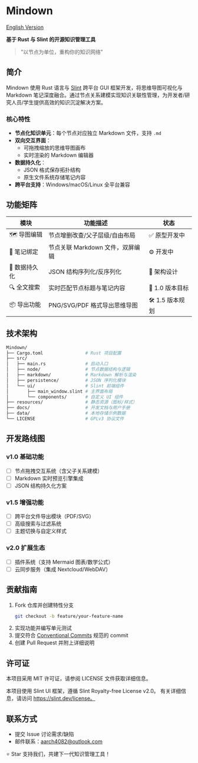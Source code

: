 # Mindown

[English Version](https://github.com/zyi-ops/Mindown/blob/main/README_EN.md)

**基于 Rust 与 Slint 的开源知识管理工具**  

> "以节点为单位，重构你的知识网络"

## 简介  
Mindown 使用 Rust 语言与 [Slint](https://slint.dev/) 跨平台 GUI 框架开发，将思维导图可视化与 Markdown 笔记深度融合。通过节点关系建模实现知识关联性管理，为开发者/研究人员/学生提供高效的知识沉淀解决方案。

### 核心特性  
- **节点化知识单元**：每个节点对应独立 Markdown 文件，支持 `.md` 
- **双向交互界面**：  
  - 可拖拽缩放的思维导图画布  
  - 实时渲染的 Markdown 编辑器  
- **数据持久化**：  
  - JSON 格式保存拓扑结构  
  - 原生文件系统存储笔记内容  
- **跨平台支持**：Windows/macOS/Linux 全平台兼容  

## 功能矩阵  
| 模块         | 功能描述                         | 状态           |
| ------------ | -------------------------------- | -------------- |
| 🗺️ 导图编辑   | 节点增删改查/父子层级/自由布局   | ✅ 原型开发中   |
| 📝 笔记绑定   | 节点关联 Markdown 文件，双屏编辑 | ⚙️ 开发中       |
| 💾 数据持久化 | JSON 结构序列化/反序列化         | 🚧 架构设计     |
| 🔍 全文搜索   | 实时匹配节点标题与笔记内容       | 📌 1.0 版本目标 |
| 📦 导出功能   | PNG/SVG/PDF 格式导出思维导图     | 🛠️ 1.5 版本规划 |

## 技术架构  
```bash
Mindown/
├── Cargo.toml                # Rust 项目配置
├── src/
│   ├── main.rs               # 启动入口
│   ├── node/                 # 节点数据结构与逻辑
│   ├── markdown/             # Markdown 解析与渲染
│   ├── persistence/          # JSON 序列化模块
│   └── ui/                   # Slint 前端组件
│       ├── main_window.slint # 主界面布局
│       └── components/       # 自定义 UI 组件
├── resources/                # 静态资源（图标/样式）
├── docs/                     # 开发文档与用户手册
├── data/                     # 本地存储示例数据
└── LICENSE                   # GPLv3 协议文件
```

## 开发路线图  
### v1.0 基础功能  
- [ ] 节点拖拽交互系统（含父子关系建模）  
- [ ] Markdown 实时预览引擎集成  
- [ ] JSON 结构持久化方案  

### v1.5 增强功能  
- [ ] 跨平台文件导出模块（PDF/SVG）  
- [ ] 高级搜索与过滤系统  
- [ ] 主题切换与自定义样式  

### v2.0 扩展生态  
- [ ] 插件系统（支持 Mermaid 图表/数学公式）  
- [ ] 云同步服务（集成 Nextcloud/WebDAV）  

## 贡献指南  
1. Fork 仓库并创建特性分支  
   ```bash
   git checkout -b feature/your-feature-name
   ```
2. 实现功能并编写单元测试  
3. 提交符合 [Conventional Commits](https://www.conventionalcommits.org/) 规范的 commit  
4. 创建 Pull Request 并附上详细说明  

## 许可证
本项目采用 MIT 许可证，请参阅 LICENSE 文件获取详细信息。

本项目使用 Slint UI 框架，遵循 Slint Royalty-free License v2.0。
有关详细信息，请访问 https://slint.dev/license。

## 联系方式  
- 提交 Issue 讨论需求/缺陷  
- 邮件联系：aarch4082@outlook.com   

⭐ Star 支持我们，共建下一代知识管理工具！
